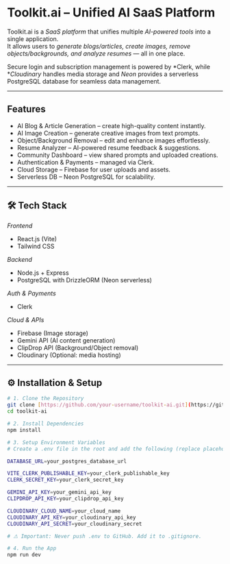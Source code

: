 # Toolkit.ai – Unified AI SaaS Platform

Toolkit.ai is a *SaaS platform* that unifies multiple *AI-powered tools* into a single application.  
It allows users to *generate blogs/articles, create images, remove objects/backgrounds, and analyze resumes* — all in one place.  

Secure login and subscription management is powered by *Clerk, while **Cloudinary* handles media storage and *Neon* provides a serverless PostgreSQL database for seamless data management.  

---

## Features

- AI Blog & Article Generation – create high-quality content instantly.  
- AI Image Creation – generate creative images from text prompts.  
- Object/Background Removal – edit and enhance images effortlessly.  
- Resume Analyzer – AI-powered resume feedback & suggestions.  
- Community Dashboard – view shared prompts and uploaded creations.  
- Authentication & Payments – managed via Clerk.  
- Cloud Storage – Firebase for user uploads and assets.  
- Serverless DB – Neon PostgreSQL for scalability.  

---

## 🛠 Tech Stack

*Frontend*
- React.js (Vite)  
- Tailwind CSS  

*Backend*
- Node.js + Express  
- PostgreSQL with DrizzleORM (Neon serverless)  

*Auth & Payments*
- Clerk  

*Cloud & APIs*
- Firebase (Image storage)  
- Gemini API (AI content generation)  
- ClipDrop API (Background/Object removal)  
- Cloudinary (Optional: media hosting)  

---

## ⚙ Installation & Setup

```bash
# 1. Clone the Repository
git clone [https://github.com/your-username/toolkit-ai.git](https://github.com/minishalincy/Toolkit.ai.git)
cd toolkit-ai

# 2. Install Dependencies
npm install

# 3. Setup Environment Variables
# Create a .env file in the root and add the following (replace placeholders with your keys):

DATABASE_URL=your_postgres_database_url

VITE_CLERK_PUBLISHABLE_KEY=your_clerk_publishable_key
CLERK_SECRET_KEY=your_clerk_secret_key

GEMINI_API_KEY=your_gemini_api_key
CLIPDROP_API_KEY=your_clipdrop_api_key

CLOUDINARY_CLOUD_NAME=your_cloud_name
CLOUDINARY_API_KEY=your_cloudinary_api_key
CLOUDINARY_API_SECRET=your_cloudinary_secret

# ⚠ Important: Never push .env to GitHub. Add it to .gitignore.

# 4. Run the App
npm run dev
